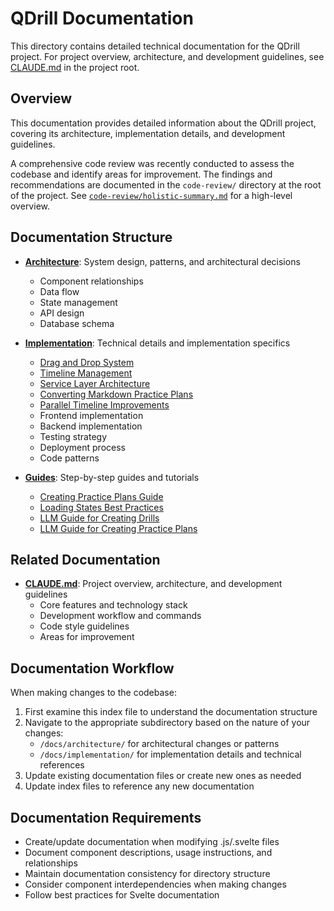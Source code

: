 # QDrill Documentation

This directory contains detailed technical documentation for the QDrill project. For project overview, architecture, and development guidelines, see [CLAUDE.md](../CLAUDE.md) in the project root.

## Overview

This documentation provides detailed information about the QDrill project, covering its architecture, implementation details, and development guidelines.

A comprehensive code review was recently conducted to assess the codebase and identify areas for improvement. The findings and recommendations are documented in the `code-review/` directory at the root of the project. See [`code-review/holistic-summary.md`](../code-review/holistic-summary.md) for a high-level overview.

## Documentation Structure

- **[Architecture](./architecture/)**: System design, patterns, and architectural decisions

  - Component relationships
  - Data flow
  - State management
  - API design
  - Database schema

- **[Implementation](./implementation/)**: Technical details and implementation specifics

  - [Drag and Drop System](./implementation/drag-and-drop.md)
  - [Timeline Management](./implementation/timeline-management.md)
  - [Service Layer Architecture](./implementation/service-layer.md)
  - [Converting Markdown Practice Plans](./implementation/converting-markdown-practice-plans.md)
  - [Parallel Timeline Improvements](./implementation/parallel-timeline-improvements.md)
  - Frontend implementation
  - Backend implementation
  - Testing strategy
  - Deployment process
  - Code patterns

- **[Guides](./guides/)**: Step-by-step guides and tutorials
  - [Creating Practice Plans Guide](./guides/creating-practice-plans-guide.md)
  - [Loading States Best Practices](./guides/loading-states-best-practices.md)
  - [LLM Guide for Creating Drills](./guides/llm_creating_drills.md)
  - [LLM Guide for Creating Practice Plans](./guides/llm_creating_practice_plans.md)

## Related Documentation

- **[CLAUDE.md](../CLAUDE.md)**: Project overview, architecture, and development guidelines
  - Core features and technology stack
  - Development workflow and commands
  - Code style guidelines
  - Areas for improvement

## Documentation Workflow

When making changes to the codebase:

1. First examine this index file to understand the documentation structure
2. Navigate to the appropriate subdirectory based on the nature of your changes:
   - `/docs/architecture/` for architectural changes or patterns
   - `/docs/implementation/` for implementation details and technical references
3. Update existing documentation files or create new ones as needed
4. Update index files to reference any new documentation

## Documentation Requirements

- Create/update documentation when modifying .js/.svelte files
- Document component descriptions, usage instructions, and relationships
- Maintain documentation consistency for directory structure
- Consider component interdependencies when making changes
- Follow best practices for Svelte documentation
